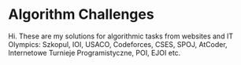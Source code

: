 # Algorithm Challenges
Hi. These are my solutions for algorithmic tasks from websites and IT Olympics: Szkopul, IOI, USACO, Codeforces, CSES, SPOJ, AtCoder, Internetowe Turnieje Programistyczne, POI, EJOI etc.
